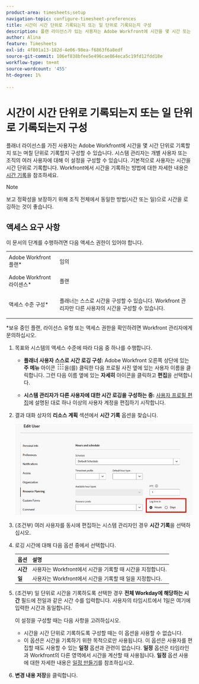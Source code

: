 ```yaml
---
product-area: timesheets;setup
navigation-topic: configure-timesheet-preferences
title: 시간이 시간 단위로 기록되는지 또는 일 단위로 기록되는지 구성
description: 플랜 라이선스가 있는 사용자는 Adobe Workfront에 시간을 몇 시간 또는 며칠 단위로 기록할지 여부를 구성할 수 있습니다. 시스템 관리자는 개별 사용자 또는 조직의 여러 사용자에 대해 이 설정을 구성할 수 있습니다. 기본적으로 사용자는 시간을 시간 단위로 기록합니다.
author: Alina
feature: Timesheets
exl-id: 4f801a13-182d-4e06-98ea-f6863f6a8edf
source-git-commit: 106ef838bfee5e496cae864eca5c19fd12fdd18e
workflow-type: tm+mt
source-wordcount: '455'
ht-degree: 1%

---
```


# 시간이 시간 단위로 기록되는지 또는 일 단위로 기록되는지 구성

플래너 라이선스를 가진 사용자는 Adobe Workfront에 시간을 몇 시간 단위로 기록할지 또는 며칠 단위로 기록할지 구성할 수 있습니다. 시스템 관리자는 개별 사용자 또는 조직의 여러 사용자에 대해 이 설정을 구성할 수 있습니다. 기본적으로 사용자는 시간을 시간 단위로 기록합니다. Workfront에서 시간을 기록하는 방법에 대한 자세한 내용은 [시간 기록](../../timesheets/create-and-manage-timesheets/log-time.md)을 참조하세요.

>[!NOTE]
>
>보고 정확성을 보장하기 위해 조직 전체에서 동일한 방법(시간 또는 일)으로 시간을 로깅하는 것이 좋습니다.

## 액세스 요구 사항

이 문서의 단계를 수행하려면 다음 액세스 권한이 있어야 합니다.

<table style="table-layout:auto"> 
 <col> 
 </col> 
 <col> 
 </col> 
 <tbody> 
  <tr> 
   <td role="rowheader">Adobe Workfront 플랜*</td> 
   <td> <p>임의</p> </td> 
  </tr> 
  <tr> 
   <td role="rowheader">Adobe Workfront 라이센스*</td> 
   <td> <p>플랜 </p> </td> 
  </tr> 
  <tr data-mc-conditions=""> 
   <td role="rowheader">액세스 수준 구성*</td> 
   <td> <p>플래너는 스스로 시간을 구성할 수 있습니다. Workfront 관리자만 다른 사용자의 시간을 구성할 수 있습니다.</p> </td> 
  </tr> 
 </tbody> 
</table>

&#42;보유 중인 플랜, 라이선스 유형 또는 액세스 권한을 확인하려면 Workfront 관리자에게 문의하십시오.

1. 목표와 시스템의 액세스 수준에 따라 다음 중 하나를 수행합니다.

   * **플래너 사용자 스스로 시간 로깅 구성:** Adobe Workfront 오른쪽 상단에 있는 **주 메뉴** 아이콘 ![](assets/main-menu-icon.png)을(를) 클릭한 다음 프로필 사진 옆에 있는 사용자 이름을 클릭합니다. 그런 다음 이름 옆에 있는 **자세히** 아이콘을 클릭하고 **편집**&#x200B;을 선택합니다.

   * **시스템 관리자가 다른 사용자에 대한 시간 로깅을 구성하는 중:** [사용자 프로필 편집](../../administration-and-setup/add-users/create-and-manage-users/edit-a-users-profile.md)에 설명된 대로 하나 이상의 사용자 계정을 편집하기 시작합니다.

1. 결과 대화 상자의 **리소스 계획** 섹션에서 **시간 기록** 옵션을 찾습니다.

   ![옵션에 시간 기록](assets/user-profile-log-time-options.png)

1. (조건부) 여러 사용자를 동시에 편집하는 시스템 관리자인 경우 **시간 기록**&#x200B;을 선택하십시오.
1. 로깅 시간에 대해 다음 옵션 중에서 선택합니다.

   | 옵션 | 설명 |
   |---|---|
   | **시간** | 사용자는 Workfront에서 시간을 기록할 때 시간을 지정합니다. |
   | **일** | 사용자는 Workfront에서 시간을 기록할 때 일을 지정합니다. |

1. (조건부) 일 단위로 시간을 기록하도록 선택한 경우 **전체 Workday에 해당하는 시간** 필드에 전일과 같은 시간 수를 입력합니다. 사용자의 타임시트에서 1일은 여기에 입력한 시간과 동일합니다.

   이 설정을 구성할 때는 다음 사항을 고려하십시오.

   * 시간을 시간 단위로 기록하도록 구성할 때는 이 옵션을 사용할 수 없습니다.
   * 이 옵션은 시간을 기록하기 위한 목적으로만 사용됩니다. 이 옵션은 사용자를 편집할 때도 사용할 수 있는 **일정** 옵션과 관련이 없습니다. **일정** 옵션은 타임라인과 Workfront의 다른 영역에서 시간을 계산할 때 사용됩니다. **일정** 옵션 사용에 대한 자세한 내용은 [일정 만들기](../../administration-and-setup/set-up-workfront/configure-timesheets-schedules/create-schedules.md)를 참조하십시오. 

1. **변경 내용 저장**&#x200B;을 클릭합니다.
